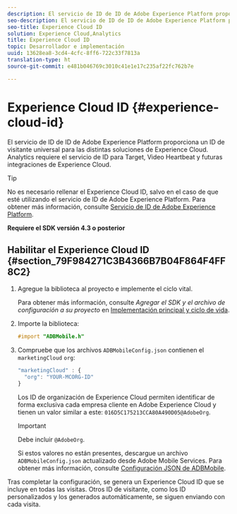 ```yaml
---
description: El servicio de ID de ID de Adobe Experience Platform proporciona un ID de visitante universal para las distintas soluciones de Experience Cloud. Analytics requiere el servicio de ID para Target, Video Heartbeat y futuras integraciones de Experience Cloud.
seo-description: El servicio de ID de ID de Adobe Experience Platform proporciona un ID de visitante universal para las distintas soluciones de Experience Cloud. Analytics requiere el servicio de ID para Target, Video Heartbeat y futuras integraciones de Experience Cloud.
seo-title: Experience Cloud ID
solution: Experience Cloud,Analytics
title: Experience Cloud ID
topic: Desarrollador e implementación
uuid: 13628ea8-3cd4-4cfc-8ff6-722c33f7813a
translation-type: ht
source-git-commit: e481b046769c3010c41e1e17c235af22fc762b7e

---
```



# Experience Cloud ID {#experience-cloud-id}

El servicio de ID de ID de Adobe Experience Platform proporciona un ID de visitante universal para las distintas soluciones de Experience Cloud. Analytics requiere el servicio de ID para Target, Video Heartbeat y futuras integraciones de Experience Cloud.

>[!TIP]
>
>No es necesario rellenar el Experience Cloud ID, salvo en el caso de que esté utilizando el servicio de ID de Adobe Experience Platform. Para obtener más información, consulte [Servicio de ID de Adobe Experience Platform](https://marketing.adobe.com/resources/help/es_ES/mcvid/).

**Requiere el SDK versión 4.3 o posterior**

## Habilitar el Experience Cloud ID {#section_79F984271C3B4366B7B04F864F4FF8C2}

1. Agregue la biblioteca al proyecto e implemente el ciclo vital.

   Para obtener más información, consulte *Agregar el SDK y el archivo de configuración a su proyecto* en [Implementación principal y ciclo de vida](/help/ios/getting-started/dev-qs.md).
1. Importe la biblioteca:

   ```objective-c
   #import "ADBMobile.h"
   ```

1. Compruebe que los archivos `ADBMobileConfig.json` contienen el `marketingCloud` `org`:

   ```js
   "marketingCloud" : { 
     "org": "YOUR-MCORG-ID" 
   }
   ```

   Los ID de organización de Experience Cloud permiten identificar de forma exclusiva cada empresa cliente en Adobe Experience Cloud y tienen un valor similar a este: `016D5C175213CCA80A490D05@AdobeOrg`.

   >[!IMPORTANT]
   >
   >Debe incluir `@AdobeOrg`.

   Si estos valores no están presentes, descargue un archivo `ADBMobileConfig.json` actualizado desde Adobe Mobile Services. Para obtener más información, consulte [Configuración JSON de ADBMobile](/help/ios/getting-started/requirements.md).

Tras completar la configuración, se genera un Experience Cloud ID que se incluye en todas las visitas. Otros ID de visitante, como los ID personalizados y los generados automáticamente, se siguen enviando con cada visita.

